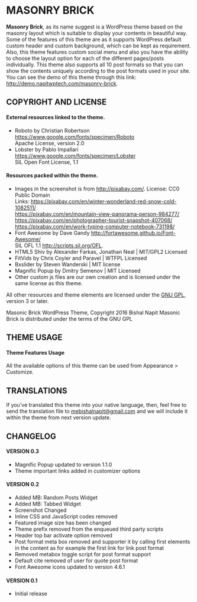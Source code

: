 # MASONRY BRICK
**Masonry Brick**, as its name suggest is a WordPress theme based on the masonry layout which is suitable to display your contents in beautiful way. Some of the features of this theme are as it supports WordPress default custom header and custom background, which can be kept as requirement. Also, this theme features custom social menu and also you have the ability to choose the layout option for each of the different pages/posts individually. This theme also supports all 10 post formats so that you can show the contents uniquely according to the post formats used in your site. You can see the demo of this theme through this link: http://demo.napitwptech.com/masonry-brick.

## COPYRIGHT AND LICENSE
#### External resources linked to the theme.
* Roboto by Christian Robertson https://www.google.com/fonts/specimen/Roboto  
  Apache License, version 2.0
* Lobster by Pablo Impallari https://www.google.com/fonts/specimen/Lobster  
  SIL Open Font License, 1.1

#### Resources packed within the theme.
* Images in the screenshot is from http://pixabay.com/. License: CC0 Public Domain  
    Links: https://pixabay.com/en/winter-wonderland-red-snow-cold-1082511/  
           https://pixabay.com/en/mountain-view-panorama-person-984277/  
           https://pixabay.com/en/photographer-tourist-snapshot-407068/  
           https://pixabay.com/en/work-typing-computer-notebook-731198/  
* Font Awesome by Dave Gandy http://fortawesome.github.io/Font-Awesome/  
  SIL OFL 1.1 http://scripts.sil.org/OFL.
* HTML5 Shiv by Alexander Farkas, Jonathan Neal | MIT/GPL2 Licensed
* FitVids by Chris Coyier and Paravel | WTFPL Licensed
* Bxslider by Steven Wanderski | MIT license
* Magnific Popup by Dmitry Semenov | MIT Licensed
* Other custom js files are our own creation and is licensed under the same license as this theme.

All other resources and theme elements are licensed under the [GNU GPL](http://www.gnu.org/licenses/gpl-3.0.txt), version 3 or later.

Masonic Brick WordPress Theme, Copyright 2016 Bishal Napit
Masonic Brick is distributed under the terms of the GNU GPL

## THEME USAGE
#### Theme Features Usage
All the available options of this theme can be used from Appearance > Customize.

## TRANSLATIONS
If you've translated this theme into your native language, then, feel free to send the translation file to mebishalnapit@gmail.com and we will include it within the theme from next version update.

## CHANGELOG
#### VERSION 0.3
* Magnific Popup updated to version 1.1.0
* Theme important links added in customizer options

#### VERSION 0.2
* Added MB: Random Posts Widget
* Added MB: Tabbed Widget
* Screenshot Changed
* Inline CSS and JavaScript codes removed
* Featured image size has been changed
* Theme prefix removed from the enqueued third party scripts
* Header top bar activate option removed
* Post format meta box removed and supporter it by calling first elements in the content as for example the first link for link post format
* Removed metabox toggle script for post format support
* Default cite removed of user for quote post format
* Font Awesome icons updated to version 4.6.1

#### VERSION 0.1
* Initial release